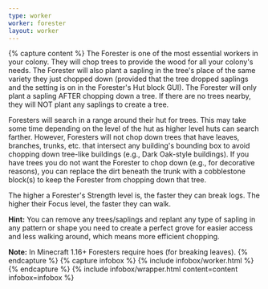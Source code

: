 ```yaml
---
type: worker
worker: forester
layout: worker
---
```

{% capture content %}
The Forester is one of the most essential workers in your colony. They will chop trees to provide the wood for all your colony's needs. The Forester will also plant a sapling in the tree's place of the same variety they just chopped down (provided that the tree dropped saplings and the setting is on in the Forester's Hut block GUI). The Forester will only plant a sapling AFTER chopping down a tree. If there are no trees nearby, they will NOT plant any saplings to create a tree.

Foresters will search in a range around their hut for trees. This may take some time depending on the level of the hut as higher level huts can search farther. However, Foresters will not chop down trees that have leaves, branches, trunks, etc. that intersect any building's bounding box to avoid chopping down tree-like buildings (e.g., Dark Oak-style buildings). If you have trees you do not want the Forester to chop down (e.g., for decorative reasons), you can replace the dirt beneath the trunk with a cobblestone block(s) to keep the Forester from chopping down that tree.

The higher a Forester's Strength level is, the faster they can break logs. The higher their Focus level, the faster they can walk.

**Hint:** You can remove any trees/saplings and replant any type of sapling in any pattern or shape you need to create a perfect grove for easier access and less walking around, which means more efficient chopping.

**Note:** In Minecraft 1.16+ Foresters require hoes (for breaking leaves).
{% endcapture %}
{% capture infobox %}
{% include infobox/worker.html %}
{% endcapture %}
{% include infobox/wrapper.html content=content infobox=infobox %}

